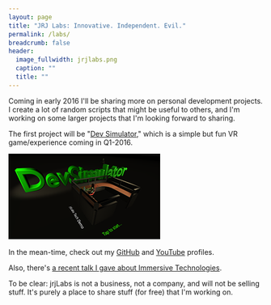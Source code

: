 ```yaml
---
layout: page
title: "JRJ Labs: Innovative. Independent. Evil."
permalink: /labs/
breadcrumb: false
header:
  image_fullwidth: jrjlabs.png
  caption: ""
  title: ""
---
```

Coming in early 2016 I'll be sharing more on personal development projects. I create a lot of random scripts that might be useful to others, and I'm working on some larger projects that I'm looking forward to sharing. 

The first project will be "[Dev Simulator][1]," which is a simple but fun VR game/experience coming in Q1-2016.

<a href="/labs/devsimulator/"><img src="/images/devsim/splash-thumb.png"></a>

In the mean-time, check out my [GitHub](http://github.jrj.org) and [YouTube](http://youtube.jrj.org) profiles.

Also, there's [a recent talk I gave about Immersive Technologies][2].

To be clear: jrjLabs is not a business, not a company, and will not be selling stuff. It's purely a place to share stuff (for free) that I'm working on.

[1]: /labs/devsimulator/
[2]: /labs/ImmersiveTech-VR-AR/